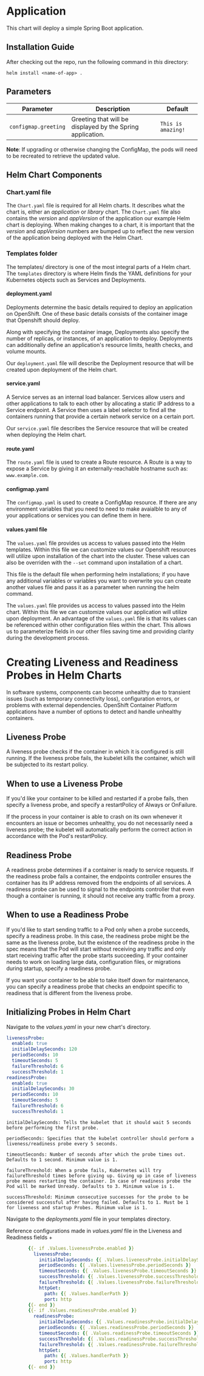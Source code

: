 # Application
This chart will deploy a simple Spring Boot application.

## Installation Guide

After checking out the repo, run the following command in *this* directory: 

`helm install <name-of-app> .`

## Parameters

| Parameter                                 | Description                                                                                                          | Default                                                      |
|-------------------------------------------|----------------------------------------------------------------------------------------------------------------------|--------------------------------------------------------------|
| `configmap.greeting`                      | Greeting that will be displayed by the Spring application.                                                           | `This is amazing!`                     |


**Note**: If upgrading or otherwise changing the ConfigMap, the pods will need to be recreated to retrieve the updated value.

## Helm Chart Components

### Chart.yaml file

The `Chart.yaml` file is required for all Helm charts. It describes what the chart is, either an _application_ or _library_ chart. The `Chart.yaml` file also contains the _version_ and _appVersion_ of the application our example Helm chart is deploying. When making changes to a chart, it is important that the _version_ and _appVersion_ numbers are bumped up to reflect the new version of the application being deployed with the Helm Chart.

### Templates folder

The templates/ directory is one of the most integral parts of a Helm chart. The `templates` directory is where Helm finds the YAML definitions for your Kubernetes objects such as Services and Deployments.

#### deployment.yaml

Deployments determine the basic details required to deploy an application on OpenShift. One of these basic details consists of the container image that Openshift should deploy. 

Along with specifying the container image, Deployments also specify the number of replicas, or instances, of an application to deploy. Deployments can additionally define an application's resource limits, health checks, and volume mounts.

Our `deployment.yaml` file will describe the Deployment resource that will be created upon deployment of the Helm chart. 

#### service.yaml

A Service serves as an internal load balancer. Services allow users and other applications to talk to each other by allocating a static IP address to a Service endpoint. A Service then uses a label selector to find all the containers running that provide a certain network service on a certain port. 

Our `service.yaml` file describes the Service resource that will be created when deploying the Helm chart.

#### route.yaml
The `route.yaml` file is used to create a Route resource. A Route is a way to expose a Service by giving it an externally-reachable hostname such as: `www.example.com`. 

#### configmap.yaml
The `configmap.yaml` is used to create a ConfigMap resource. If there are any environment variables that you need to need to make avaialble to any of your applications or services you can define them in here.

#### values.yaml file

The `values.yaml` file provides us access to values passed into the Helm templates. Within this file we can customize values our Openshift resources will utilize upon installation of the chart into the cluster. These values can also be overriden with the `--set` command upon installation of a chart.

This file is the default file when performing helm installations; if you have any additional variables or variables you want to overwrite you can create another values file and pass it as a parameter when running the helm command.

The `values.yaml` file provides us access to values passed into the Helm chart. Within this file we can customize values our application will utilize upon deployment. An advantage of the `values.yaml` file is that its values can be referenced within other configuration files within the chart. This allows us to parameterize fields in our other files saving time and providing clarity during the development process. 

# Creating Liveness and Readiness Probes in Helm Charts
In software systems, components can become unhealthy due to transient issues (such as temporary connectivity loss), configuration errors, or problems with external dependencies. OpenShift Container Platform applications have a number of options to detect and handle unhealthy containers.

## Liveness Probe

A liveness probe checks if the container in which it is configured is still running. If the liveness probe fails, the kubelet kills the container, which will be subjected to its restart policy.

## When to use a Liveness Probe

If you'd like your container to be killed and restarted if a probe fails, then specify a liveness probe, and specify a restartPolicy of Always or OnFailure.

If the process in your container is able to crash on its own whenever it encounters an issue or becomes unhealthy, you do not necessarily need a liveness probe; the kubelet will automatically perform the correct action in accordance with the Pod's restartPolicy.

## Readiness Probe

A readiness probe determines if a container is ready to service requests. If the readiness probe fails a container, the endpoints controller ensures the container has its IP address removed from the endpoints of all services. A readiness probe can be used to signal to the endpoints controller that even though a container is running, it should not receive any traffic from a proxy.

## When to use a Readiness Probe

If you'd like to start sending traffic to a Pod only when a probe succeeds, specify a readiness probe. In this case, the readiness probe might be the same as the liveness probe, but the existence of the readiness probe in the spec means that the Pod will start without receiving any traffic and only start receiving traffic after the probe starts succeeding. If your container needs to work on loading large data, configuration files, or migrations during startup, specify a readiness probe.

If you want your container to be able to take itself down for maintenance, you can specify a readiness probe that checks an endpoint specific to readiness that is different from the liveness probe.

## Initializing Probes in Helm Chart

Navigate to the _values.yaml_ in your new chart's  directory.
    
```yaml
livenessProbe:
  enabled: true
  initialDelaySeconds: 120
  periodSeconds: 10
  timeoutSeconds: 5
  failureThreshold: 6
  successThreshold: 1
readinessProbe:
  enabled: true
  initialDelaySeconds: 30
  periodSeconds: 10
  timeoutSeconds: 5
  failureThreshold: 6
  successThreshold: 1
```


    initialDelaySeconds: Tells the kubelet that it should wait 5 seconds before performing the first probe.

    periodSeconds: Specifies that the kubelet controller should perform a liveness/readiness probe every 5 seconds.

    timeoutSeconds: Number of seconds after which the probe times out. Defaults to 1 second. Minimum value is 1.

    failureThreshold: When a probe fails, Kubernetes will try failureThreshold times before giving up. Giving up in case of liveness probe means restarting the container. In case of readiness probe the Pod will be marked Unready. Defaults to 3. Minimum value is 1.

    successThreshold: Minimum consecutive successes for the probe to be considered successful after having failed. Defaults to 1. Must be 1 for liveness and startup Probes. Minimum value is 1.

Navigate to the _deployments.yaml_ file in your templates directory.

Reference configurations made in _values.yaml_ file in the Liveness and Readiness fields
+
```yaml
        {{- if .Values.livenessProbe.enabled }}
          livenessProbe:
            initialDelaySeconds: {{ .Values.livenessProbe.initialDelaySeconds }}
            periodSeconds: {{ .Values.livenessProbe.periodSeconds }}
            timeoutSeconds: {{ .Values.livenessProbe.timeoutSeconds }}
            successThreshold: {{ .Values.livenessProbe.successThreshold }}
            failureThreshold: {{ .Values.livenessProbe.failureThreshold }}
            httpGet:
              path: {{ .Values.handlerPath }}
              port: http
        {{- end }}
        {{- if .Values.readinessProbe.enabled }}
          readinessProbe:
            initialDelaySeconds: {{ .Values.readinessProbe.initialDelaySeconds }}
            periodSeconds: {{ .Values.readinessProbe.periodSeconds }}
            timeoutSeconds: {{ .Values.readinessProbe.timeoutSeconds }}
            successThreshold: {{ .Values.readinessProbe.successThreshold }}
            failureThreshold: {{ .Values.readinessProbe.failureThreshold }}
            httpGet:
              path: {{ .Values.handlerPath }}
              port: http
        {{- end }}
```
